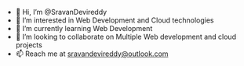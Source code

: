 - 👋 Hi, I’m @SravanDevireddy
- 👀 I’m interested in Web Development and Cloud technologies
- 🌱 I’m currently learning Web Development
- 💞️ I’m looking to collaborate on Multiple Web development and cloud projects
- 📫 Reach me at sravandevireddy@outlook.com

<!---
SravanDevireddy/SravanDevireddy is a ✨ special ✨ repository because its `README.md` (this file) appears on your GitHub profile.
You can click the Preview link to take a look at your changes.
--->
